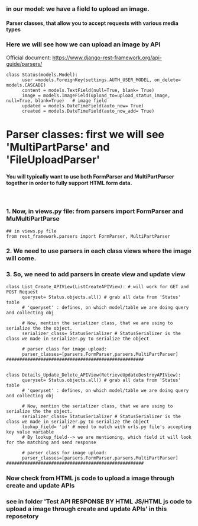 ### in our model: we have a field to upload an image.
#### Parser classes, that allow you to accept requests with various media types
### Here we will see how we can upload an image by API
Official document: https://www.django-rest-framework.org/api-guide/parsers/
```
class Status(models.Model):
      user =models.ForeignKey(settings.AUTH_USER_MODEL, on_delete= models.CASCADE)
      content = models.TextField(null=True, blank= True)
      image = models.ImageField(upload_to=upload_status_image, null=True, blank=True)   # image field
      updated = models.DateTimeField(auto_now= True)
      created = models.DateTimeField(auto_now_add= True)
```

# Parser classes: first we will see 'MultiPartParse' and 'FileUploadParser'
#### You will typically want to use both FormParser and MultiPartParser together in order to fully support HTML form data.
<br>

### 1. Now, in views.py file: from parsers import FormParser and MuMultiPartParse
```
## in views.py file
from rest_framework.parsers import FormParser, MultiPartParser
```
### 2. We need to use parsers in each class views where the image will come.
### 3. So, we need to add parsers in create view and update view
```
class List_Create_APIView(ListCreateAPIView): # will work for GET and POST Request
      queryset= Status.objects.all() # grab all data from 'Status' table
      # 'queryset' : defines, on which model/table we are doing query and collecting obj
      
      # Now, mention the serializer class, that we are using to serialize the the object.
      serializer_class= StatusSerializer # StatusSerializer is the class we made in serializer.py to serialize the object
      
      # parser class for image upload:
      parser_classes=[parsers.FormParser,parsers.MultiPartParser] ####################################################
      
      
class Details_Update_Delete_APIView(RetrieveUpdateDestroyAPIView): 
      queryset= Status.objects.all() # grab all data from 'Status' table
      # 'queryset' : defines, on which model/table we are doing query and collecting obj
      
      # Now, mention the serializer class, that we are using to serialize the the object.
      serializer_class= StatusSerializer # StatusSerializer is the class we made in serializer.py to serialize the object
      lookup_field= 'id' # need to match with urls.py file's accepting key value variable
      # By lookup_field--> we are mentioning, which field it will look for the matching and send response
      
      # parser class for image upload:
      parser_classes=[parsers.FormParser,parsers.MultiPartParser] ####################################################
```

### Now check from HTML js code to upload a image through create and update APIs 
### see in folder 'Test API RESPONSE BY HTML JS/HTML js code to upload a image through create and update APIs' in this reposetory